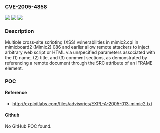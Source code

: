 ### [CVE-2005-4858](https://cve.mitre.org/cgi-bin/cvename.cgi?name=CVE-2005-4858)
![](https://img.shields.io/static/v1?label=Product&message=n%2Fa&color=blue)
![](https://img.shields.io/static/v1?label=Version&message=n%2Fa&color=blue)
![](https://img.shields.io/static/v1?label=Vulnerability&message=n%2Fa&color=brighgreen)

### Description

Multiple cross-site scripting (XSS) vulnerabilities in mimic2.cgi in mimicboard2 (Mimic2) 086 and earlier allow remote attackers to inject arbitrary web script or HTML via unspecified parameters associated with the (1) name, (2) title, and (3) comment sections, as demonstrated by referencing a remote document through the SRC attribute of an IFRAME element.

### POC

#### Reference
- http://exploitlabs.com/files/advisories/EXPL-A-2005-013-mimic2.txt

#### Github
No GitHub POC found.

